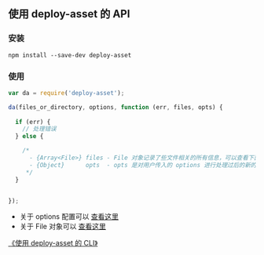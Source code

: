 ## 使用 deploy-asset 的 API

### 安装

```
npm install --save-dev deploy-asset
```

### 使用

```js
var da = require('deploy-asset');

da(files_or_directory, options, function (err, files, opts) {
  
  if (err) {
    // 处理错误
  } else {

    /*
      - {Array<File>} files - File 对象记录了些文件相关的所有信息，可以查看下面的文档看它有哪些属性。
      - {Object}      opts  - opts 是对用户传入的 options 进行处理过后的新的 options
     */
  }


});

```

* 关于 options 配置可以 [查看这里](../src/da.js#L18-L108)
* 关于 File 对象可以 [查看这里](../src/file.js)


[《使用 deploy-asset 的 CLI》](./Use_CLI.md)
